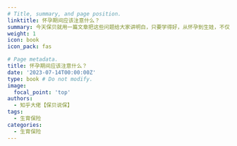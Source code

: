 ```yaml
---
# Title, summary, and page position.
linktitle: 怀孕期间应该注意什么？
summary: 今天保贝就用一篇文章把这些问题给大家讲明白，只要学得好，从怀孕到生娃，不仅不花钱还可能倒赚几万块！
weight: 1
icon: book
icon_pack: fas

# Page metadata.
title: 怀孕期间应该注意什么？
date: '2023-07-14T00:00:00Z'
type: book # Do not modify.
image:
  focal_point: 'top'
authors:
  - 知乎大佬【保贝说保】
tags:
  - 生育保险
categories:
  - 生育保险
---
```

